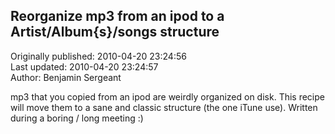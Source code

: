 ## Reorganize mp3 from an ipod to a Artist/Album{s}/songs structure  
Originally published: 2010-04-20 23:24:56  
Last updated: 2010-04-20 23:24:57  
Author: Benjamin Sergeant  
  
mp3 that you copied from an ipod are weirdly organized on disk. This recipe will move them to a sane and classic structure (the one iTune use). Written during a boring / long meeting :)